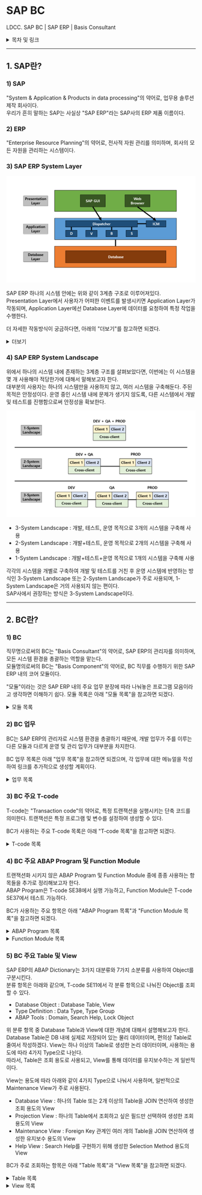 # SAP BC    

LDCC. SAP BC | SAP ERP | Basis Consultant    

<details>
<summary>목차 및 링크</summary>
<div markdown="1">

> [1. SAP란?](https://github.com/KaJaeHyeob/SAP_BC#1-sap%EB%9E%80)    
> > [1) SAP](https://github.com/KaJaeHyeob/SAP_BC#1-sap)    
> > [2) ERP](https://github.com/KaJaeHyeob/SAP_BC#2-erp)    
> > [3) SAP ERP System Layer](https://github.com/KaJaeHyeob/SAP_BC#3-sap-erp-system-layer)    
> > [4) SAP ERP System Landscape](https://github.com/KaJaeHyeob/SAP_BC#4-sap-erp-system-landscape)    
> 
> [2. BC란?](https://github.com/KaJaeHyeob/SAP_BC#2-bc%EB%9E%80)    
> > [1) BC](https://github.com/KaJaeHyeob/SAP_BC#1-bc)    
> > [2) BC 업무](https://github.com/KaJaeHyeob/SAP_BC#2-bc-%EC%97%85%EB%AC%B4)    
> > [3) BC 주요 T-code](https://github.com/KaJaeHyeob/SAP_BC#3-bc-%EC%A3%BC%EC%9A%94-t-code)    
> > [4) BC 주요 ABAP Program 및 Function Module](https://github.com/KaJaeHyeob/SAP_BC#4-bc-%EC%A3%BC%EC%9A%94-abap-program-%EB%B0%8F-function-module)    
> > [5) BC 주요 Table 및 View](https://github.com/KaJaeHyeob/SAP_BC#5-bc-%EC%A3%BC%EC%9A%94-table-%EB%B0%8F-view)    

</div>
</details>

-----

## 1. SAP란?

### 1) SAP

 "System & Application & Products in data processing"의 약어로, 업무용 솔루션 제작 회사이다.    
 우리가 흔히 말하는 SAP는 사실상 "SAP ERP"라는 SAP사의 ERP 제품 이름이다.    

### 2) ERP

 "Enterprise Resource Planning"의 약어로, 전사적 자원 관리를 의미하며, 회사의 모든 자원을 관리하는 시스템이다.    

### 3) SAP ERP System Layer

![Untitled](./image/Untitled.png)

 SAP ERP 하나의 시스템 안에는 위와 같이 3계층 구조로 이루어져있다.    
 Presentation Layer에서 사용자가 어떠한 이벤트를 발생시키면 Application Layer가 작동되며, Application Layer에선 Database Layer에 데이터를 요청하여 특정 작업을 수행한다.    

 더 자세한 작동방식이 궁금하다면, 아래의 "더보기"를 참고하면 되겠다.    

<details>
<summary>더보기</summary>
<div markdown="1">

> 3계층 중에서 어렵게 느껴질 수도 있는 부분인 Application Layer에 대해서 좀 더 자세하게 작성해보도록 하겠다. BC 직무가 아니라면 굳이 볼 필요 없는 부분이다.    
> 
> Application Layer의 중요한 구성요소 두 가지는 DP(Dispatcher), WP(Work Process)이다.    
> DP는 사용자가 발생시킨 이벤트와 부합하는 WP로 해당 작업을 분배시키는 역할을 한다.    
> WP는 각 작업을 수행하는 프로세스로, 대표적으로 DVBS 네 가지 유형이 존재한다.    
> - D : "Dialog WP"의 약자로, 대부분의 조회 또는 연산 작업을 수행    
> - V : "Update WP"의 약자로, Database 업데이트에 관한 작업을 수행    
> - B : "Background WP"의 약자로, 작동 프로그램 및 변수와 실행시각 등을 설정하여 사용자와 추가적인 상호작용이 필요없는 작업을 수행    
> - S : "Spool WP"의 약자로, 출력 요청 시 데이터를 프린터에 전달하는 작업을 수행    
> 
>  위의 내용은 하나의 Application Server를 사용한다는 가정하에 작성한 것이고, 서버가 여러 대일 경우에는 아래 그림과 같이 조금 더 복잡해진다.    
> 
> ![Untitled1](./image/Untitled1.png)
> 
> 서버가 여러 대일 경우에는 ASCS(ABAP System Central Service)가 락 테이블 관리 및 로드밸런싱 관리 역할을 해주는데, ASCS를 포함하는 하나의 서버를 PAS(Primary Application Server)라 하고, 그 외 나머지 서버들을 AAS(Additional Application Server)라고 한다.    
> 
> ASCS의 ES(Enqueue Server)에서는 서버간의 락을 방지하기 위해 통합 락 테이블을 관리하고, MS(Message Server)에서는 서버들의 DP와 통신하면서 로드밸런싱을 관리한다.    
> 
> * 사실 SAP사에서 PAS와 ASCS를 완벽히 분리시켰기 때문에, PAS와 AAS 둘 사이에는 전혀 차이가 없다고 한다. 하지만, NetWeaver 7.0 이하 버전까지는 현재의 PAS와 ASCS가 합쳐진 CI(Central Instance), 현재의 AAS인 DI(Dialog Instance) 개념을 사용했기 때문에 대부분의 사용자들이 PAS와 AAS 둘을 구별하여 사용한다.    

</div>
</details>

### 4) SAP ERP System Landscape

 위에서 하나의 시스템 내에 존재하는 3계층 구조를 살펴보았다면, 이번에는 이 시스템을 몇 개 사용해야 적당한가에 대해서 말해보고자 한다.    
 대부분의 사용자는 하나의 시스템만을 사용하지 않고, 여러 시스템을 구축해둔다. 주된 목적은 안정성이다. 운영 중인 시스템 내에 문제가 생기지 않도록, 다른 시스템에서 개발 및 테스트를 진행함으로써 안정성을 확보한다.    

![Untitled2](./image/Untitled2.png)

 - 3-System Landscape : 개발, 테스트, 운영 목적으로 3개의 시스템을 구축해 사용
 - 2-System Landscape : 개발+테스트, 운영 목적으로 2개의 시스템을 구축해 사용
 - 1-System Landscape : 개발+테스트+운영 목적으로 1개의 시스템을 구축해 사용

 각각의 시스템을 개별로 구축하여 개발 및 테스트를 거친 후 운영 시스템에 반영하는 방식인 3-System Landscape 또는 2-System Landscape가 주로 사용되며, 1-System Landscape은 거의 사용되지 않는 편이다.    
 SAP사에서 권장하는 방식은 3-System Landscape이다.    

-----

## 2. BC란?    

### 1) BC    

 직무명으로써의 BC는 "Basis Consultant"의 약어로, SAP ERP의 관리자를 의미하며, 모든 시스템 환경을 총괄하는 역할을 맡는다.    
 모듈명의로써의 BC는 "Basis Component"의 약어로, BC 직무를 수행하기 위한 SAP ERP 내의 코어 모듈이다.    

 "모듈"이라는 것은 SAP ERP 내의 주요 업무 분장에 따라 나눠놓은 프로그램 모음이라고 생각하면 이해하기 쉽다. 모듈 목록은 아래 "모듈 목록"을 참고하면 되겠다.    

<details>
<summary>모듈 목록</summary>
<div markdown="1">

> 코어 모듈
> - MM : "Material Management"의 약어로, 구매 및 자재 관리 모듈
> - PP : "Production Planning"의 약어로, 생산 관리 모듈
> - SD : "Sales and Distribution"의 약어로, 영업 및 유통(물류) 관리 모듈
> - FI : "Financial"의 약자로, 재무 회계 모듈 (외부 보고용 회계)
> - CO : "Controlling"의 약자로, 관리 회계 모듈 (내부 전략용 회계)
> - HR : "Human Resources"의 약어로, 인사 관리 모듈
> - BW : "Business Warehouse"의 약어로, 데이터 관리 모듈
> - BI : "Business Intelligence"의 약어로, 데이터 분석 및 리포팅 모듈
> 
> 서브 모듈
> - QM : "Quality Management"의 약어로, 품질 관리 모듈
> - IM : "Investment Management"의 약어로, 수출입 및 투자 관리 모듈
> - LE : "Logistics Execution"의 약어로, 재고 및 보관 관리 모듈
> - PM : "Plant Management"의 약어로, 설비 관리 모듈
> - TR : "Treasury"의 약자로, 자금 관리 모듈
> - FB : "Firm Banking"의 약어로, 펌뱅킹 관리 모듈 (은행 업무)
> - PI : "Process Integration"의 약어로, non-SAP 프로그램 데이터 연동 관리 모듈

</div>
</details>

### 2) BC 업무    

 BC는 SAP ERP의 관리자로 시스템 환경을 총괄하기 때문에, 개발 업무가 주를 이루는 다른 모듈과 다르게 운영 및 관리 업무가 대부분을 차지한다.    
 
 BC 업무 목록은 아래 "업무 목록"을 참고하면 되겠으며, 각 업무에 대한 메뉴얼을 작성하여 링크를 추가적으로 생성할 계획이다.    

<details>
<summary>업무 목록</summary>
<div markdown="1">
 
> 주요 업무    
> - SAP ERP System Install
> - System Landscape 디자인/관리
> - System 업그레이드 전략 수립/수행
> - SAP ERP Client 관리
> - [SAP ERP User 관리]()
> - CTS(Change and Transport System) 관리
> - Snote 및 SP 관리
> - 배치잡(Batch Job) 관리
> - Spool 관리
> - Performance 관리
> - Parameter 관리
> - SAP Router 설치 및 OSS(Online Service System) 관리
> - 제품 License 관리
> - Developer & Object Key 관리
> - Solman(Solution Manager) 설치/관리
> - 런타임 에러 대응
> - Database(HANA DB) 백업 관리
> 
> 기타 업무    
> - [SAP ERP 한글 깨짐 현상 조치]()

</div>
</details>
 
### 3) BC 주요 T-code    

 T-code는 "Transaction code"의 약어로, 특정 트랜잭션을 실행시키는 단축 코드를 의미한다. 트랜잭션은 특정 프로그램 및 변수를 설정하여 생성할 수 있다.    
 
 BC가 사용하는 주요 T-code 목록은 아래 "T-code 목록"을 참고하면 되겠다.    

<details>
<summary>T-code 목록</summary>
<div markdown="1">

> - AL08 : 전체 서버 접속자 조회
> - AL11 : SAP 디렉토리 조회
> - DB01 : DB 락 조회/분석
> - DB02 : DB 성능 및 용량 조회
> - DB13 : DB 백업 관리
> - PFCG : Role 관리
> - PFUD : Mass User Comparison 실행
> - RSUSR003 : Standard User 조회
> - RSUSR200 : User 마지막 로그인 기록 조회
> - RZ11 : 파라미터 조회
> - RZ12 : RFC 로그온 그룹 관리
> - SAT : 런타임 분석 조회
> - SCC1 : TR 사용 Client Copy
> - SCC3 : Client Copy 진행상황 조회
> - SCC4 : Client 정보 조회
> - SCC9 : RFC 사용 Remote Client Copy
> - SCCL : Local Client Copy
> - SCOT : SMTP Mail Server 관리 (Business Communication Services)
> - SCU3 : 테이블 변경 이력 조회
> - SE01 : TR 조회/릴리즈 (Transport Request Organizer)
> - SE03 : TR 관련 툴 조회/실행 (Transport Request Organizer Tools)
> - SE09 : TR 조회/릴리즈 (Transport Request Organizer)
> - SE11 : 테이블 뷰 정보 조회/관리 (ABAP Dictionary)
> - SE16 : 테이블 조회
> - SE30 : 런타임 조회/분석
> - SE37 : Function Module 생성/조회/관리/실행 (Function Builder)
> - SE38 : ABAP Program 생성/조회/관리/실행 (ABAP Editor)
> - SE80 : Object 조회 (Object Navigator)
> - SE81 : 애플리케이션 계층 조회
> - SE90 : Object 조회 (Object Navigator)
> - SE91 : 메시지 관리
> - SE93 : T-code 생성/조회/관리 (Maintain Transaction)
> - SM01 : T-code 락 관리
> - SM02 : 시스템 메시지
> - SM04 : 서버별 접속자 조회
> - SM12 : 락 목록 조회
> - SM13 : 업데이트 시스템 조회
> - SM21 : 시스템 로그 조회
> - SM30 : 테이블 뷰 관리
> - SM31 : 테이블 뷰 관리
> - SM36 : 배치잡 생성
> - SM37 : 배치잡 조회
> - SM50 : 서버별 WP 조회/관리
> - SM51 : 서버 목록 및 상태 조회
> - SM59 : RFC 관리
> - SM66 : 전체 서버 WP 조회/관리
> - SMGW : 게이트웨이 조회
> - SMLG : 로그온 그룹 관리
> - SOST : Send Mail 로그 조회
> - SPRO_ADMIN : 프로젝트 관리
> - ST02 : 메모리 사용현황 조회
> - ST05 : 성능 추적 기능 관리 (Performance Trace)
> - ST22 : 런타임 에러 조회/분석
> - STMS : TR 관리 시스템 (Transport Management System)
> - SU01 : User 생성/관리
> - SU10 : Mass User 관리
> - SU53 : User 최근 권한 성공 및 실패 내역 조회
> - SUIM : 조건별 User 목록 조회 (User Information System)
> - TOGL : SM59 내 RFC 조회 후 실행 가능한 RFC 강제 편집    
 
</div>
</details>

### 4) BC 주요 ABAP Program 및 Function Module    

 트랜잭션화 시키지 않은 ABAP Program 및 Function Module 중에 종종 사용하는 항목들을 추가로 정리해보고자 한다.    
 ABAP Program은 T-code SE38에서 실행 가능하고, Function Module은 T-code SE37에서 테스트 가능하다.    

 BC가 사용하는 주요 항목은 아래 "ABAP Program 목록"과 "Function Module 목록"을 참고하면 되겠다.    

<details>
<summary>ABAP Program 목록</summary>
<div markdown="1">

> - RSCCEXPT : Client Copy 예외 테이블 설정    

</div>
</details>

<details>
<summary>Function Module 목록</summary>
<div markdown="1">

> - MENU_FAVORITE_DOWNLOAD : 특정 User로부터 즐겨찾기 항목 다운로드    
> - MENU_FAVORITE_UPLOAD : 특정 User에게 즐겨찾기 항목 업로드    
> - SCCR_LOCK_CLIENT : Client 잠금 설정    
> - SCCR_UNLOCK_CLIENT : Client 잠금 해제    

</div>
</details>

### 5) BC 주요 Table 및 View    
 SAP ERP의 ABAP Dictionary는 3가지 대분류와 7가지 소분류를 사용하여 Object를 구분시킨다.    
 분류 항목은 아래와 같으며, T-code SE11에서 각 분류 항목으로 나눠진 Object를 조회할 수 있다.    
 
 - Database Object : Database Table, View    
 - Type Definition : Data Type, Type Group    
 - ABAP Tools : Domain, Search Help, Lock Object    

 위 분류 항목 중 Database Table과 View에 대한 개념에 대해서 설명해보고자 한다.    
 Database Table은 DB 내에 실제로 저장되어 있는 물리 데이터이며, 편의상 Table로 줄여서 작성하겠다. View는 하나 이상의 Table로 생성한 논리 데이터이며, 사용하는 용도에 따라 4가지 Type으로 나뉜다.    
 따라서, Table은 조회 용도로 사용되고, View를 통해 데이터를 유지보수하는 게 일반적이다.    
 
 View는 용도에 따라 아래와 같이 4가지 Type으로 나눠서 사용하며, 일반적으로 Maintenance View가 주로 사용된다.    
 
 - Database View : 하나의 Table 또는 2개 이상의 Table을 JOIN 연산하여 생성한 조회 용도의 View    
 - Projection View : 하나의 Table에서 조회하고 싶은 필드만 선택하여 생성한 조회 용도의 View    
 - Maintenance View : Foreign Key 관계인 여러 개의 Table을 JOIN 연산하여 생성한 유지보수 용도의 View    
 - Help View : Search Help를 구현하기 위해 생성한 Selection Method 용도의 View    

 BC가 주로 조회하는 항목은 아래 "Table 목록"과 "View 목록"을 참고하면 되겠다.    
 
<details>
<summary>Table 목록</summary>
<div markdown="1">

> - AGR_TCODES : Role별 T-code 매칭 Table    
> - AGR_1251 : Role별 Object 매칭 Table

</div>
</details>

<details>
<summary>View 목록</summary>
<div markdown="1"> 

</div>
</details>


 


